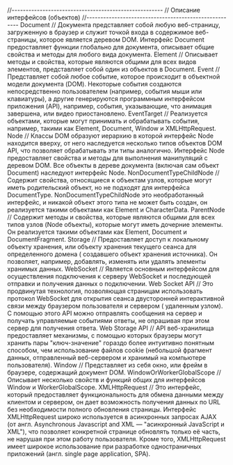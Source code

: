 //------------------------------------------------------ // Описание интерфейсов (объектов)
//------------------------------------------------------ Document // Документа представляет собой любую веб-страницу,
загруженную в браузер и служит точкой входа в содержимое веб-страницы, которое является деревом DOM. Интерфейс Document
предоставляет функции глобально для документа, описывает общие свойства и методы для любого вида документа. Element //
Описывает методы и свойства, которые являются общими для всех видов элементов, представляет собой один из объектов в
Document. Event // Представляет собой любое событие, которое происходит в объектной модели документа (DOM). Некоторые
события создаются непосредственно пользователем (например, события мыши или клавиатуры), а другие генерируются
программным интерфейсом приложения (API), например, события, указывающие, что анимация завершена, или видео
приостановлено. EventTarget // Реализуется объектами, которые могут принимать и обрабатывать события, например, такими
как Element, Document, Window и XMLHttpRequest. Node // Классы DOM образуют иерархию в которой интерфейс Node находится
вверху, от него наследуется несколько типов объектов DOM API, что позволяет обрабатывать эти типы аналогично. Интерфейс
Node предоставляет свойства и методы для выполнения манипуляций с деревом DOM. Все объекты в дереве документа (включая
сам объект Document) наследуют интерфейс Node. NonDocumentTypeChildNode // Содержит свойства, относящиеся к объектам
узлов, которые могут иметь родительский объект, но не подходят для интерфейса DocumentType. NonDocumentTypeChildNode это
необработанный интерфейс, и никакой объект этого типа не может быть создан, он реализуется такими объектами как Element
и CharacterData. ParentNode // Содержит методы и свойства, которые являются общими для всех типов узлов (Node объекты),
которые могут иметь дочерние элементы. Он реализуется такими объектами как Element, Document и DocumentFragment. Storage
// Предоставляет доступ к локальному объекту хранения, или объекту хранения текущего сеанса для определенного домена (
создавшего объект хранения источника). Он позволяет, например, добавлять, изменять или удалять элементы хранимых данных.
WebSocket // Является основным интерфейсом для осуществления подключения к серверу WebSocket и последующей отправки и
получения данных о подключении. Web Socket API // Это продвинутая технология, позволяющая страницам использовать
протокол WebSocket для открытия сеанса двусторонней интерактивной связи между браузером пользователя и сервером (
удаленным узлом). С помощью этого API можно отправлять сообщения на сервер и получать управляемые событиями ответы, не
опрашивая при этом сервер для получения ответа. Web Storage API // API веб-хранилища предоставляет механизмы, с помощью
которых браузеры могут хранить пары "ключ-значение" гораздо более интуитивно понятным способом, чем использование файлов
cookie (небольшой фрагмент данных, отправленный веб-сервером и хранимый на компьютере пользователя). Window //
Представляет из себя окно, или фрейм в браузере, содержащий документ DOM. WindowOrWorkerGlobalScope // Описывает
несколько свойств и функций общих для интерфейсов Window и WorkerGlobalScope. XMLHttpRequest // Это интерфейс, который
предоставляет функциональность для обмена данными между клиентом и сервером, он дает возможность получения данных по URL
без необходимости полного обновления страницы. Интерфейс XMLHttpRequest широко используется в асинхронных запросах
AJAX (от англ. Asynchronous Javascript and XML — "асинхронный JavaScript и XML"), что позволяет конкретной странице
обновлять только её часть, не нарушая при этом работу пользователя. Кроме того, XMLHttpRequest имеет широкое
использование при разработке одностраничных приложений (англ. single page application, SPA).








